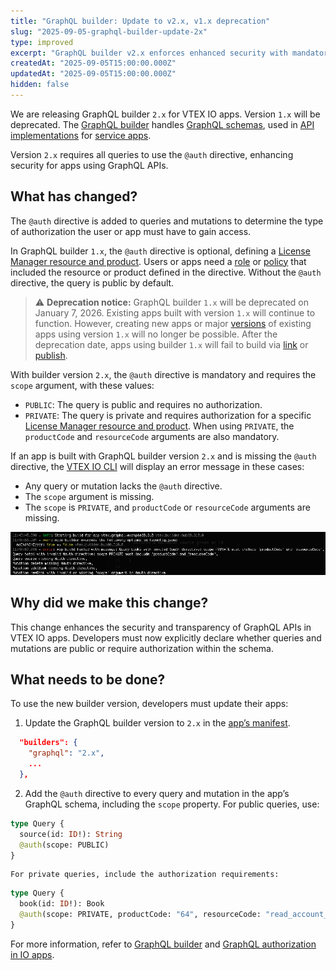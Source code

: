 ```yaml
---
title: "GraphQL builder: Update to v2.x, v1.x deprecation"
slug: "2025-09-05-graphql-builder-update-2x"
type: improved
excerpt: "GraphQL builder v2.x enforces enhanced security with mandatory authorization directive. Version 1.x will be deprecated."
createdAt: "2025-09-05T15:00:00.000Z"
updatedAt: "2025-09-05T15:00:00.000Z"
hidden: false
---
```


We are releasing GraphQL builder `2.x` for VTEX IO apps. Version `1.x` will be deprecated. The [GraphQL builder](https://developers.vtex.com/docs/guides/vtex-io-documentation-graphql-builder) handles [GraphQL schemas](https://graphql.org/learn/schema/), used in [API implementations](https://developers.vtex.com/docs/guides/developing-a-graphql-api-in-service-apps) for [service apps](https://developers.vtex.com/docs/guides/vtex-io-documentation-service).

Version `2.x` requires all queries to use the `@auth` directive, enhancing security for apps using GraphQL APIs.

## What has changed?

The `@auth` directive is added to queries and mutations to determine the type of authorization the user or app must have to gain access.

In GraphQL builder `1.x`, the `@auth` directive is optional, defining a [License Manager resource and product](https://help.vtex.com/en/tutorial/license-manager-resources--3q6ztrC8YynQf6rdc6euk3). Users or apps need a [role](https://help.vtex.com/en/tutorial/roles--7HKK5Uau2H6wxE1rH5oRbc) or [policy](https://developers.vtex.com/docs/guides/vtex-io-documentation-policies) that included the resource or product defined in the directive. Without the `@auth` directive, the query is public by default.

> ⚠️ **Deprecation notice:** GraphQL builder `1.x` will be deprecated on January 7, 2026. Existing apps built with version `1.x` will continue to function. However, creating new apps or major [versions](https://developers.vtex.com/docs/guides/vtex-io-documentation-releasing-a-new-app-version#understanding-app-versioning) of existing apps using version `1.x` will no longer be possible. After the deprecation date, apps using builder `1.x` will fail to build via [link](https://developers.vtex.com/docs/guides/vtex-io-documentation-linking-an-app) or [publish](https://developers.vtex.com/docs/guides/vtex-io-documentation-publishing-an-app).

With builder version `2.x`, the `@auth` directive is mandatory and requires the `scope` argument, with these values:

- `PUBLIC`: The query is public and requires no authorization.
- `PRIVATE`: The query is private and requires authorization for a specific [License Manager resource and product](https://help.vtex.com/en/tutorial/license-manager-resources--3q6ztrC8YynQf6rdc6euk3). When using `PRIVATE`, the `productCode` and `resourceCode` arguments are also mandatory.

If an app is built with GraphQL builder version `2.x` and is missing the `@auth` directive, the [VTEX IO CLI](https://developers.vtex.com/docs/guides/vtex-io-documentation-vtex-io-cli-installation-and-command-reference) will display an error message in these cases:

- Any query or mutation lacks the `@auth` directive.
- The `scope` argument is missing.
- The `scope` is `PRIVATE`, and `productCode` or `resourceCode` arguments are missing.

![GraphQL auth directive error](../../images/graphql-auth-directive-error.png)

## Why did we make this change?

This change enhances the security and transparency of GraphQL APIs in VTEX IO apps. Developers must now explicitly declare whether queries and mutations are public or require authorization within the schema.

## What needs to be done?

To use the new builder version, developers must update their apps:

1. Update the GraphQL builder version to `2.x` in the [app’s manifest](https://developers.vtex.com/docs/guides/vtex-io-documentation-manifest).

```json
  "builders": {
    "graphql": "2.x",
    ...
  },
```

2. Add the `@auth` directive to every query and mutation in the app’s GraphQL schema, including the `scope` property. For public queries, use:

```graphql
type Query {
  source(id: ID!): String
  @auth(scope: PUBLIC)
}
```

    For private queries, include the authorization requirements:

```graphql
type Query {
  book(id: ID!): Book
  @auth(scope: PRIVATE, productCode: "64", resourceCode: "read_account_config")
}
```

For more information, refer to [GraphQL builder](https://developers.vtex.com/docs/guides/vtex-io-documentation-graphql-builder) and [GraphQL authorization in IO apps](https://developers.vtex.com/docs/guides/graphql-authorization-in-io-apps).
